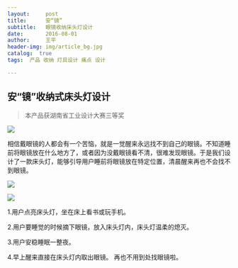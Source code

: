 ```yaml
---
layout:     post
title:      安“镜”
subtitle:   眼镜收纳床头灯设计
date:       2016-08-01
author:     王平
header-img: img/article_bg.jpg
catalog:  true
tags:  产品 收纳 灯具设计 痛点 设计 

---
```


## 安“镜”收纳式床头灯设计

> 本产品获湖南省工业设计大赛三等奖



![](https://ws1.sinaimg.cn/large/0069RVTdgy1fu21y070loj31kw0knx6a.jpg)



​        相信戴眼镜的人都会有一个苦恼，就是一觉醒来永远找不到自己的眼镜。不知道睡前将眼镜放在什么地方了，或者因为没戴眼镜看不清，很难发现眼镜。于是我们设计了一款床头灯，能够引导用户睡前将眼镜放在特定位置，清晨醒来再也不会找不到眼镜。



![](https://ws4.sinaimg.cn/large/0069RVTdgy1fu21y2g6wjj31kw0pbkjl.jpg)



![](https://ws3.sinaimg.cn/large/0069RVTdgy1fu21y0kt8ij31kw0lrteu.jpg)

1.用户点亮床头灯，坐在床上看书或玩手机。

2.用户要睡觉的时候摘下眼镜，放入床头灯内，床头灯温柔的熄灭。

3.用户安稳睡眠一整夜。

4.早上醒来直接在床头灯内取出眼镜。  再也不用到处找眼镜啦。